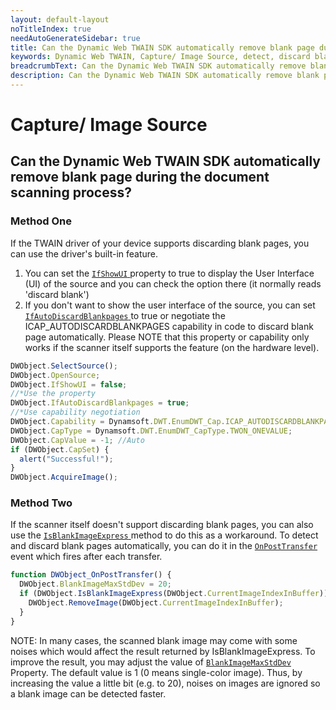 ```yaml
---
layout: default-layout
noTitleIndex: true
needAutoGenerateSidebar: true
title: Can the Dynamic Web TWAIN SDK automatically remove blank page during the document scanning process?
keywords: Dynamic Web TWAIN, Capture/ Image Source, detect, discard blank pages
breadcrumbText: Can the Dynamic Web TWAIN SDK automatically remove blank page during the document scanning process?
description: Can the Dynamic Web TWAIN SDK automatically remove blank page during the document scanning process?
---
```


# Capture/ Image Source

## Can the Dynamic Web TWAIN SDK automatically remove blank page during the document scanning process?

### Method One

If the TWAIN driver of your device supports discarding blank pages, you can use the driver's built-in feature.

1. You can set the [ `IfShowUI` ]({{site.info}}api/WebTwain_Acquire.html#ifshowui) property to true to display the User Interface (UI) of the source and you can check the option there (it normally reads 'discard blank')
2. If you don't want to show the user interface of the source, you can set [ `IfAutoDiscardBlankpages` ]({{site.info}}api/WebTwain_Acquire.html#ifautodiscardblankpages) to true or negotiate the ICAP_AUTODISCARDBLANKPAGES capability in code to discard blank page automatically. Please NOTE that this property or capability only works if the scanner itself supports the feature (on the hardware level).

```javascript
DWObject.SelectSource();
DWObject.OpenSource;
DWObject.IfShowUI = false;
//*Use the property
DWObject.IfAutoDiscardBlankpages = true;
//*Use capability negotiation
DWObject.Capability = Dynamsoft.DWT.EnumDWT_Cap.ICAP_AUTODISCARDBLANKPAGES;
DWObject.CapType = Dynamsoft.DWT.EnumDWT_CapType.TWON_ONEVALUE;
DWObject.CapValue = -1; //Auto
if (DWObject.CapSet) {
  alert("Successful!");
}
DWObject.AcquireImage();
```

### Method Two

If the scanner itself doesn't support discarding blank pages, you can also use the [ `IsBlankImageExpress` ]({{site.info}}api/WebTwain_Buffer.html#isblankimageexpress) method to do this as a workaround. To detect and discard blank pages automatically, you can do it in the [ `OnPostTransfer` ]({{site.info}}api/WebTwain_Acquire.html#onposttransfer) event which fires after each transfer.

```javascript
function DWObject_OnPostTransfer() {
  DWObject.BlankImageMaxStdDev = 20;
  if (DWObject.IsBlankImageExpress(DWObject.CurrentImageIndexInBuffer)) {
    DWObject.RemoveImage(DWObject.CurrentImageIndexInBuffer);
  }
}
```

NOTE: In many cases, the scanned blank image may come with some noises which would affect the result returned by IsBlankImageExpress. To improve the result, you may adjust the value of [ `BlankImageMaxStdDev` ]({{site.info}}api/WebTwain_Buffer.html#blankimagemaxstddev) Property. The default value is 1 (0 means single-color image). Thus, by increasing the value a little bit (e.g. to 20), noises on images are ignored so a blank image can be detected faster.
